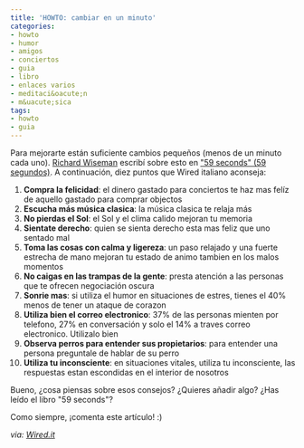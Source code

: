 ```yaml
---
title: 'HOWTO: cambiar en un minuto'
categories:
- howto
- humor
- amigos
- conciertos
- guia
- libro
- enlaces varios
- meditaci&oacute;n
- m&uacute;sica
tags:
- howto
- guia
---
```

Para mejorarte están suficiente cambios pequeños (menos de un minuto cada
uno). [Richard Wiseman](http://www.richardwiseman.com/) escribí sobre esto en
["59 seconds" (59 segundos)](http://www.amazon.co.uk/59-Seconds-Think-little-change/dp/023074429X).
A continuación, diez puntos que Wired italiano aconseja:

  1. **Compra la felicidad**: el dinero gastado para conciertos te haz mas felíz de aquello gastado para comprar objectos
  2. **Escucha más música clasica**: la música clasica te relaja más
  3. **No pierdas el Sol**: el Sol y el clima calido mejoran tu memoria
  4. **Sientate derecho**: quien se sienta derecho esta mas feliz que uno sentado mal
  5. **Toma las cosas con calma y ligereza**: un paso relajado y una fuerte estrecha de mano mejoran tu estado de animo tambien en los malos momentos
  6. **No caigas en las trampas de la gente**: presta atención a las personas que te ofrecen negociación oscura
  7. **Sonrie mas**: si utiliza el humor en situaciones de estres, tienes el 40% menos de tener un ataque de corazon
  8. **Utiliza bien el correo electronico**: 37% de las personas mienten por telefono, 27% en conversación y solo el 14% a traves correo electronico. Utilizalo bien
  9. **Observa perros para entender sus propietarios**: para entender una persona preguntale de hablar de su perro
  10. **Utiliza tu inconsciente**: en situaciones vitales, utiliza tu inconsciente, las respuestas estan escondidas en el interior de nosotros
  
Bueno, ¿cosa piensas sobre esos consejos? ¿Quieres añadir algo? ¿Has leído el
libro "59 seconds"?

Como siempre, ¡comenta este artículo! :)

_via: [Wired.it](http://wired.it)_

